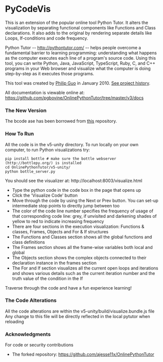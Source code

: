 # PyCodeVis

This is an extension of the popular online tool Python Tutor. It alters the visualization by separating functional components like Functions and Class declarations. It also adds to the original by rendering separate details like Loops, If-conditions and code frequency.

Python Tutor -- http://pythontutor.com/ -- helps people overcome a fundamental barrier to learning programming: understanding what happens as the computer executes each line of a program's source code. Using this tool, you can write Python, Java, JavaScript, TypeScript, Ruby, C, and C++ programs in your Web browser and visualize what the computer is doing step-by-step as it executes those programs.

This tool was created by [Philip Guo](http://pgbovine.net/) in January 2010. [See project history](history.txt).

All documentation is viewable online at: https://github.com/pgbovine/OnlinePythonTutor/tree/master/v3/docs

### The New Version

The bcode ase has been borrowed from [this](https://github.com/ajesse11x/OnlinePythonTutor) repository.


### How To Run

All the code is in the v5-unity directory.
To run locally on your own computer, to run Python visualizations try:

```
pip install bottle # make sure the bottle webserver (http://bottlepy.org/) is installed
cd OnlinePythonTutor/v5-unity/
python bottle_server.py
```

You should see the visualizer at: http://localhost:8003/visualize.html

- Type the python code in the code box in the page that opens up
- Click the 'Visualize Code' button
- Move through the code by using the Next or Prev button. You can set-up intermediate stop points to directly jump between too
- The color of the code line number specifies the frequency of usage of that corresponding code line: grey, if unvisited and darkening shades of yellow to red to indicate increasing frequency
- There are four sections in the execution visualization: Functions & classes, Frames, Objects and For & If structures
- The Functions and Classes section shows all the global functions and class definitions
- The Frames section shows all the frame-wise variables both local and global
- The Objects section shows the complex objects connected to their declaration instance in the frames section
- The For and If section visualizes all the current open loops and iterations and shows various details such as the current iteration number and the truth value of the condition in the If

Traverse through the code and have a fun experience learning!



### The Code Alterations

All the code alterations are within the v5-unity/build/visualize.bundle.js file
Any change to this file will be directly reflected in the local pytutor when reloading


### Acknowledgments

For code or security contributions
- The forked repository: https://github.com/ajesse11x/OnlinePythonTutor

